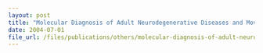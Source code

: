 ```yaml
---
layout: post
title: "Molecular Diagnosis of Adult Neurodegenerative Diseases and Movement Disorders"
date: 2004-07-01
file_url: /files/publications/others/molecular-diagnosis-of-adult-neurodegenerative-diseases-and-movement-disorders.pdf
---
```

